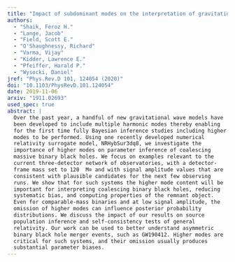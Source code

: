 ```yaml
---
title: "Impact of subdominant modes on the interpretation of gravitational-wave signals from heavy binary black hole systems"
authors:
  - "Shaik, Feroz H."
  - "Lange, Jacob"
  - "Field, Scott E."
  - "O'Shaughnessy, Richard"
  - "Varma, Vijay"
  - "Kidder, Lawrence E."
  - "Pfeiffer, Harald P."
  - "Wysocki, Daniel"
jref: "Phys.Rev.D 101, 124054 (2020)"
doi: "10.1103/PhysRevD.101.124054"
date: 2019-11-06
arxiv: "1911.02693"
used_spec: true
abstract: |
  Over the past year, a handful of new gravitational wave models have
  been developed to include multiple harmonic modes thereby enabling
  for the first time fully Bayesian inference studies including higher
  modes to be performed. Using one recently developed numerical
  relativity surrogate model, NRHybSur3dq8, we investigate the
  importance of higher modes on parameter inference of coalescing
  massive binary black holes. We focus on examples relevant to the
  current three-detector network of observatories, with a detector-
  frame mass set to 120  M⊙ and with signal amplitude values that are
  consistent with plausible candidates for the next few observing
  runs. We show that for such systems the higher mode content will be
  important for interpreting coalescing binary black holes, reducing
  systematic bias, and computing properties of the remnant object.
  Even for comparable-mass binaries and at low signal amplitude, the
  omission of higher modes can influence posterior probability
  distributions. We discuss the impact of our results on source
  population inference and self-consistency tests of general
  relativity. Our work can be used to better understand asymmetric
  binary black hole merger events, such as GW190412. Higher modes are
  critical for such systems, and their omission usually produces
  substantial parameter biases.
---
```

